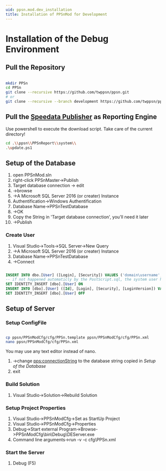 ```yaml
---
uid: ppsn.mod.dev_installation
title: Installation of PPSnMod for Development
---
```


# Installation of the Debug Environment
## Pull the Repository

```bash

mkdir PPSn
cd PPSn
git clone --recursive https://github.com/twppsn/ppsn.git
# or
git clone --recursive --branch development https://github.com/twppsn/ppsn.git

```

## Pull the [Speedata Publisher](https://www.speedata.de/) as Reporting Engine

Use powershell to execute the download script. Take care of the current directory!

```bash
cd .\\ppsn\\PPSnReport\\system\\
.\update.ps1
```

## Setup of the Database

1. open PPSnMod.sln
1. right-click PPSnMaster->Publish
1. Target database connection -> edit
1. ->browse
1. ->A Microsoft SQL Server 2016 (or creater) Instance
1. Authentification->Windows Authentification
1. Database Name->PPSnTestDatabase
1. ->OK
1. Copy the String in 'Target database connection', you'll need it later
1. ->Publish

### Create User

1. Visual Studio->Tools->SQL Server->New Query
1. ->A Microsoft SQL Server 2016 (or creater) Instance
1. Database Name->PPSnTestDatabase
1. ->Connect

```sql

INSERT INTO dbo.[User] ([Login], [Security]) VALUES ('domain\username', 'desSys;Chef');
-- if not happened automaticly by the PostScript.sql, the system user has to be manually created:
SET IDENTITY_INSERT [dbo].[User] ON
INSERT INTO [dbo].[User] ([Id], [Login], [Security], [LoginVersion]) VALUES (0, N'System', NULL, 0);
SET IDENTITY_INSERT [dbo].[User] OFF

```

## Setup of Server

### Setup ConfigFile

```bash

cp ppsn/PPSnModCfg/cfg/PPSn.template ppsn/PPSnModCfg/cfg/PPSn.xml
nano ppsn/PPSnModCfg/cfg/PPSn.xml

```

You may use any text editor instead of nano.

1. ->change <pps:connectionString> to the database string copied in *Setup of the Database*
1. exit

### Build Solution

1. Visual Studio->Solution->Rebuild Solution

### Setup Project Properties

1. Visual Studio->PPSnModCfg->Set as StartUp Project
1. Visual Studio->PPSnModCfg->Properties
1. Debug->Start external Program->Browse->PPSnModCfg\bin\Debug\DEServer.exe
1. Command line arguments->run -v -c cfg\PPSn.xml

### Start the Server

1. Debug (F5)